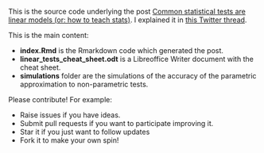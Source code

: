 This is the source code underlying the post [Common statistical tests are linear models (or: how to teach stats)](https://lindeloev.github.io/tests-as-linear/). I explained it in [this Twitter thread](https://twitter.com/jonaslindeloev/status/1110907133833502721).

This is the main content:

 * **index.Rmd** is the Rmarkdown code which generated the post.
 * **linear_tests_cheat_sheet.odt** is a Libreoffice Writer document with the cheat sheet.
 * **simulations** folder are the simulations of the accuracy of the parametric approximation to non-parametric tests.
 
Please contribute! For example:

* Raise issues if you have ideas.
* Submit pull requests if you want to participate improving it.
* Star it if you just want to follow updates
* Fork it to make your own spin!